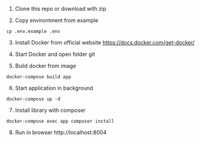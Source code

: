 1. Clone this repo or download with zip

2. Copy environtment from example
```
cp .env.example .env
```

3. Install Docker from official website
https://docs.docker.com/get-docker/

4. Start Docker and open folder git

5. Build docker from image
```
docker-compose build app
```

6. Start application in background
```
docker-compose up -d
```

7. Install library with composer
```
docker-compose exec app composer install
```

8. Run in browser
http://localhost:8004
